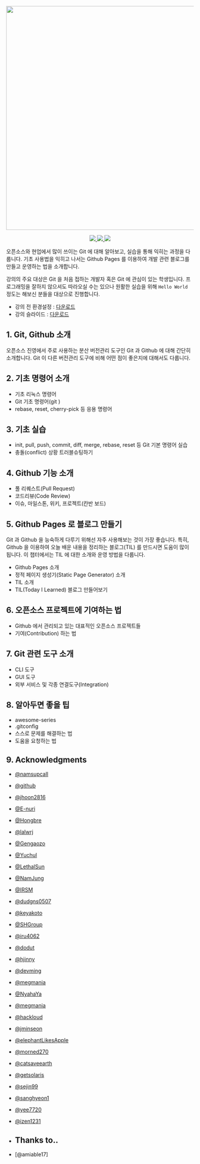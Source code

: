 <p align="center">
  <img src="./assets/img/banner.png" width="600px" />
</p>
<p align="center">
  <a href="https://www.facebook.com/groups/ossdevforum" alt="Facebook Link">
    <img src="https://img.shields.io/badge/facebook-ossdevforum-3b5998" />
  </a>
  <a href="https://github.com/ossdevforum/git-starter/graphs/contributors" alt="Contribution Count">
    <img src="https://img.shields.io/github/contributors/ossdevforum/git-starter.svg" />
  </a>
  <a href="https://github.com/ossdevforum/git-starter/network/members" alt="Facebook Link">
    <img src="https://img.shields.io/github/forks/ossdevforum/git-starter" />
  </a>
</p>

오픈소스와 현업에서 많이 쓰이는 Git 에 대해 알아보고, 실습을 통해 익히는 과정을 다룹니다. 기초 사용법을 익히고 나서는 Github Pages 를 이용하여 개발 관련 블로그를 만들고 운영하는 법을 소개합니다.

강의의 주요 대상은 Git 을 처음 접하는 개발자 혹은 Git 에 관심이 있는 학생입니다. 프로그래밍을 잘하지 않으셔도 따라오실 수는 있으나 원활한 실습을 위해 `Hello World` 정도는 해보신 분들을 대상으로 진행합니다.

- 강의 전 환경설정 : [다운로드](https://github.com/ossdevforum/git-starter/raw/master/assets/pdf/git-init.pdf)
- 강의 슬라이드 : [다운로드](https://github.com/ossdevforum/git-starter/raw/master/assets/pdf/git-starter.pdf)

## 1. Git, Github 소개

오픈소스 진영에서 주로 사용하는 분산 버전관리 도구인 Git 과 Github 에 대해 간단히 소개합니다. Git 이 다른 버전관리 도구에 비해 어떤 점이 좋은지에 대해서도 다룹니다.

## 2. 기초 명령어 소개

- 기초 리눅스 명령어
- Git 기초 명령어(git <command> <args>)
- rebase, reset, cherry-pick 등 응용 명령어

## 3. 기초 실습

- init, pull, push, commit, diff, merge, rebase, reset 등 Git 기본 명령어 실습
- 충돌(conflict) 상황 트러블슈팅하기

## 4. Github 기능 소개

- 풀 리퀘스트(Pull Request)
- 코드리뷰(Code Review)
- 이슈, 마일스톤, 위키, 프로젝트(칸반 보드)

## 5. Github Pages 로 블로그 만들기

Git 과 Github 을 능숙하게 다루기 위해선 자주 사용해보는 것이 가장 좋습니다. 특히, Github 을 이용하여 오늘 배운 내용을 정리하는 블로그(TIL) 를 만드시면 도움이 많이 됩니다. 이 챕터에서는 TIL 에 대한 소개와 운영 방법을 다룹니다.

- Github Pages 소개
- 정적 페이지 생성기(Static Page Generator) 소개
- TIL 소개
- TIL(Today I Learned) 블로그 만들어보기

## 6. 오픈소스 프로젝트에 기여하는 법

- Github 에서 관리되고 있는 대표적인 오픈소스 프로젝트들
- 기여(Contribution) 하는 법

## 7. Git 관련 도구 소개

- CLI 도구
- GUI 도구
- 외부 서비스 및 각종 연결도구(Integration)

## 8. 알아두면 좋을 팁

- awesome-series
- .gitconfig
- 스스로 문제를 해결하는 법
- 도움을 요청하는 법

## 9. Acknowledgments

- [@namsupcall](https://github.com/namsupcall)
- [@github](https://github.com)
- [@jhoon2816](https://github.com/jhoon2816)
- [@E-nuri](https://github.com/E-nuri)
- [@Hongbre](https://github.com/hongbre)
- [@lalwrj](https://github.com/lalwr)
- [@Gengaozo](https://github.com/Gengaozo)
- [@Yuchul](https://github.com/shinyc1006)
- [@LethalSun](https://github.com/LethalSun/)
- [@NamJung](https://github.com/NamJungKim)
- [@IRSM](https://github.com/IRSM)
- [@dudgns0507](https://github.com/dudgns0507)
- [@keyakoto](https://github.com/keyakoto)
- [@SHGroup](http://github.com/sunghun7511)
- [@iru4062](https://github.com/iru4062)
- [@dodut](https://github.com/dodut)
- [@hjinny](https://github.com/hjinny)
- [@devming](https://github.com/devming)
- [@megmania](https://github.com/megmania)
- [@NyahaYa](https://github.com/NyaHaYa)
- [@megmania](https://github.com/megmania)
- [@hackloud](https://github.com/hackloud)
- [@jminseon](https://github.com/jminseon)
- [@elephantLikesApple](https://github.com/elephantLikesApple)
- [@morned270](https://github.com/morned270)
- [@catsaveearth](https://github.com/catsaveearth)
- [@getsolaris](https://github.com/getsolaris)
- [@sejin99](https://github.com/sejin99)
- [@sanghyeon1](https://github.com/sanghyeon1)
- [@yee7720](https://github.com/yee7720)
- [@izen1231](https://github.com/izen1231)

- ## Thanks to..
- [@amiable17]
